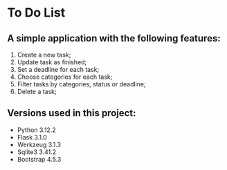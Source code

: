 # To Do List

## A simple application with the following features:
1. Create a new task;
2. Update task as finished;
3. Set a deadline for each task;
4. Choose categories for each task;
5. Filter tasks by categories, status or deadline;
6. Delete a task;

## Versions used in this project:
- Python 3.12.2
- Flask 3.1.0
- Werkzeug 3.1.3
- Sqlite3 3.41.2
- Bootstrap 4.5.3